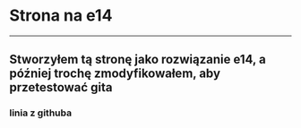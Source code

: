 # Strona na e14

----------
## Stworzyłem tą stronę jako rozwiązanie e14, a później trochę zmodyfikowałem, aby przetestować gita

### linia z githuba
